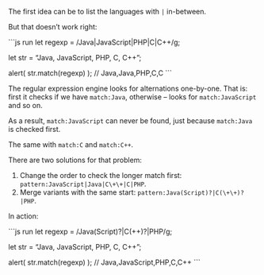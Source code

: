 The first idea can be to list the languages with `|` in-between.

But that doesn’t work right:

\`\`\`js run let regexp = /Java|JavaScript|PHP|C|C++/g;

let str = “Java, JavaScript, PHP, C, C++”;

alert( str.match(regexp) ); // Java,Java,PHP,C,C \`\`\`

The regular expression engine looks for alternations one-by-one. That is: first it checks if we have `match:Java`, otherwise – looks for `match:JavaScript` and so on.

As a result, `match:JavaScript` can never be found, just because `match:Java` is checked first.

The same with `match:C` and `match:C++`.

There are two solutions for that problem:

1.  Change the order to check the longer match first: `pattern:JavaScript|Java|C\+\+|C|PHP`.
2.  Merge variants with the same start: `pattern:Java(Script)?|C(\+\+)?|PHP`.

In action:

\`\`\`js run let regexp = /Java(Script)?|C(++)?|PHP/g;

let str = “Java, JavaScript, PHP, C, C++”;

alert( str.match(regexp) ); // Java,JavaScript,PHP,C,C++ \`\`\`

